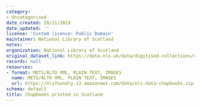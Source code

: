 ```yaml
---
category:
- Uncategorised
date_created: 20/11/2019
date_updated: ''
license: 'Custom licence: Public Domain'
maintainer: National Library of Scotland
notes: ''
organization: National Library of Scotland
original_dataset_link: https://data.nls.uk/data/digitised-collections/chapbooks-printed-in-scotland/
records: null
resources:
- format: METS/ALTO XML, PLAIN TEXT, IMAGES
  name: METS/ALTO XML, PLAIN TEXT, IMAGES
  url: https://nlsfoundry.s3.amazonaws.com/data/nls-data-chapbooks.zip
schema: default
title: Chapbooks printed in Scotland
---
```

